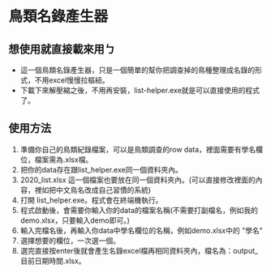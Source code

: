 # 鳥類名錄產生器
## 想使用就直接載來用ㄅ
- 這一個鳥類名錄產生器，只是一個簡單的幫你把調查掉的鳥種整理成名錄的形式，不用excel慢慢拉樞紐。
- 下載下來解壓縮之後，不用再安裝，list-helper.exe就是可以直接使用的程式了。


## 使用方法
1. 準備你自己的鳥類紀錄檔案，可以是鳥類調查的row data，裡面需要有學名欄位，檔案需為.xlsx檔。
2. 把你的data存在跟list_helper.exe同一個資料夾內。
3. 2020_list.xlsx 這一個檔案也要放在同一個資料夾內。(可以直接修改裡面的內容，裡如把中文鳥名改成自己習慣的系統)
4. 打開 list_helper.exe。程式會在終端機執行。
5. 程式啟動後，會需要你輸入你的data的檔案名稱(不需要打副檔名，例如我的demo.xlsx，只要輸入demo即可。)
6. 輸入完檔名後，再輸入你data中學名欄位的名稱，例如demo.xlsx中的 "學名"
7. 選擇想要的欄位，一次選一個。
8. 選完直接按enter後就會產生名錄excel檔再相同資料夾內，檔名為：output_目前日期時間.xlsx。